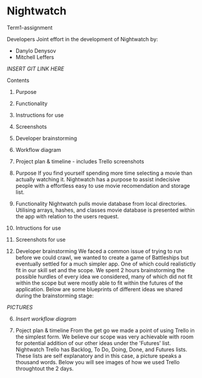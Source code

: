 # Nightwatch
Term1-assignment

Developers
Joint effort in the development of Nightwatch by:
- Danylo Denysov
- Mitchell Leffers

*INSERT GIT LINK HERE*

Contents

1. Purpose
2. Functionality
3. Instructions for use
4. Screenshots
5. Developer brainstorming
6. Workflow diagram
7. Project plan & timeline - includes Trello screenshots



1. Purpose
If you find yourself spending more time selecting a movie than actually watching it. Nightwatch has a purpose to assist indecisive people with a effortless easy to use movie recomendation and storage list.

2. Functionality
Nightwatch pulls movie database from local directories. Utilising arrays, hashes, and classes movie database is presented within the app with relation to the users request.

3. Intructions for use


4. Screenshots for use

5. Developer brainstorming
We faced a common issue of trying to run before we could crawl, we wanted to create a game of Battleships but eventually settled for a much simpler app. One of which could realistictly fit in our skill set and the scope. We spent 2 hours brainstorming the possible hurdles of every idea we considered, many of which did not fit within the scope but were mostly able to fit within the futures of the application. 
Below are some blueprints of different ideas we shared during the brainstorming stage:

*PICTURES*

6. *Insert workflow diagram*

7. Poject plan & timeline
From the get go we made a point of using Trello in the simplest form. We believe our scope was very achievable with room for potential addition of our other ideas under the 'Futures' list.
Nightwatch Trello has Backlog, To Do, Doing, Done, and Futures lists. These lists are self explanatory and in this case, a picture speaks a thousand words.
Below you will see images of how we used Trello throughtout the 2 days.
